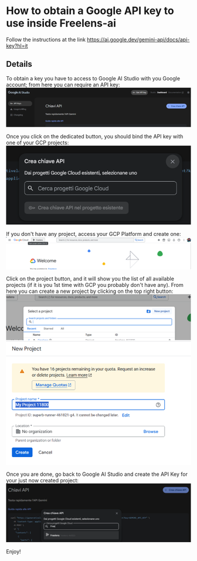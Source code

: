 # How to obtain a Google API key to use inside Freelens-ai

Follow the instructions at the link https://ai.google.dev/gemini-api/docs/api-key?hl=it

## Details
To obtain a key you have to access to Google AI Studio with you Google account; from here you can require an API key:
![gaistudioscreen](images/gaistudioscreen.png)

Once you click on the dedicated button, you should bind the API key with one of your GCP projects:
![projectbingscreen](images/projectbingscreen.png)

If you don't have any project, access your GCP Platform and create one:
![gcpconsole](images/gcpconsole.png)

Click on the project button, and it will show you the list of all available projects (if it is you 1st time with GCP you probably don't have any).
From here you can create a new project by clicking on the top right button:
![gcpnewproject](images/gcpnewproject.png) 
![gcpnewproject2](images/gcpnewproject2.png)

Once you are done, go back to Google AI Studio and create the API Key for your just now created project:
![gaichooseproject](images/gaichooseproject.png)

Enjoy!
